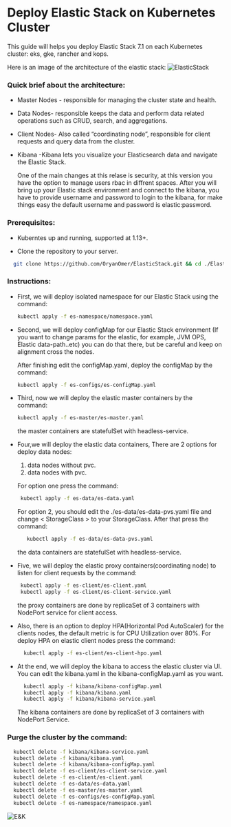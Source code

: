 # Deploy Elastic Stack on Kubernetes Cluster
  
This guide will helps you deploy Elastic Stack 7.1 on each Kubernetes cluster: eks, gke, rancher and kops.

Here is an image of the architecture of the elastic stack:
![ElasticStack](https://github.com/OryanOmer/ElasticStack/blob/master/ElasticStack-Kubernetes/Elastic-Stack-Kubernetes.png)

### Quick brief about the architecture:
* Master Nodes - responsible for managing the cluster state and health.
* Data Nodes- responsible keeps the data and perform data related operations such as CRUD, search, and aggregations.
* Client Nodes- Also called “coordinating node”, responsible for client requests and query data from the cluster.
* Kibana -Kibana lets you visualize your Elasticsearch data and navigate the Elastic Stack.

  One of the main changes at this relase is security, at this version you have the option to manage users rbac in diffrent spaces.
  After you will bring up your Elastic stack environment and connect to the kibana, you have to provide username and password to login to the kibana, for make things easy the default username and password is elastic:password.

### Prerequisites:
 * Kuberntes up and running, supported at 1.13+.

 * Clone the repository to your server.
  ``` bash
    git clone https://github.com/OryanOmer/ElasticStack.git && cd ./ElasticStack/ElasticStack-Kubernetes
  ```


### Instructions:
* First, we will deploy isolated namespace for our Elastic     Stack using the command:
    ``` bash
    kubectl apply -f es-namespace/namespace.yaml
    ```

* Second, we will deploy configMap for our Elastic Stack       environment (If you want to change params for the elastic,   for example, JVM OPS, Elastic data-path..etc) you can do     that there, but be careful and keep on alignment cross the   nodes.

  After finishing edit the configMap.yaml, deploy the        configMap by the command:

    ``` bash
    kubectl apply -f es-configs/es-configMap.yaml
    ```

* Third, now we will deploy the elastic master containers by   the command:
    ``` bash
    kubectl apply -f es-master/es-master.yaml
    ```
  the master containers are statefulSet with headless-service.

* Four,we will deploy the elastic data containers, There are 2 options for deploy data nodes:
  1. data nodes without pvc.
  2. data nodes with pvc.

  For option one press the command:   
   ``` bash
    kubectl apply -f es-data/es-data.yaml
    ```
  
  For option 2, you should edit the ./es-data/es-data-pvs.yaml file and change < StorageClass > to your StorageClass.
  After that press the command:
  ``` bash
     kubectl apply -f es-data/es-data-pvs.yaml
  ```


  the data containers are statefulSet with headless-service.

* Five, we will deploy the elastic proxy containers(coordinating node) to         listen for client requests by the command:
   ``` bash
    kubectl apply -f es-client/es-client.yaml
    kubectl apply -f es-client/es-client-service.yaml
    ```
  the proxy containers are done by replicaSet of 3 containers with NodePort service for client access.

* Also, there is an option to deploy HPA(Horizontal Pod      AutoScaler) for the clients nodes, the default metric is   for CPU Utilization over  80%.
  For deploy HPA on elastic client nodes press the command:
  ``` bash
    kubectl apply -f es-client/es-client-hpo.yaml
  ```

* At the end, we will deploy the kibana to access the elastic cluster via UI.
  You can edit the kibana.yaml in the kibana-configMap.yaml as you want.
  ``` bash
    kubectl apply -f kibana/kibana-configMap.yaml
    kubectl apply -f kibana/kibana.yaml
    kubectl apply -f kibana/kibana-service.yaml
  ```
  The kibana containers are done by replicaSet of 3 containers with NodePort Service.

  

### Purge the cluster by the command:
  ``` bash
    kubectl delete -f kibana/kibana-service.yaml
    kubectl delete -f kibana/kibana.yaml
    kubectl delete -f kibana/kibana-configMap.yaml
    kubectl delete -f es-client/es-client-service.yaml
    kubectl delete -f es-client/es-client.yaml
    kubectl delete -f es-data/es-data.yaml
    kubectl delete -f es-master/es-master.yaml
    kubectl delete -f es-configs/es-configMap.yaml
    kubectl delete -f es-namespace/namespace.yaml
  ``` 

![E&K](https://anchormen.nl/wp-content/uploads/2017/12/elasticsearch-on-kubernetes.jpg)


